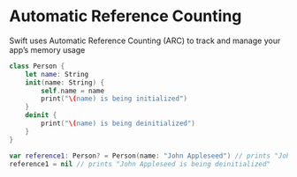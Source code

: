 # Automatic Reference Counting
Swift uses Automatic Reference Counting (ARC) to track and manage your app’s memory usage
```swift
class Person {
    let name: String
    init(name: String) {
        self.name = name
        print("\(name) is being initialized")
    }
    deinit {
        print("\(name) is being deinitialized")
    }
}

var reference1: Person? = Person(name: "John Appleseed") // prints "John Appleseed is being initialized"
reference1 = nil // prints "John Appleseed is being deinitialized"
```
